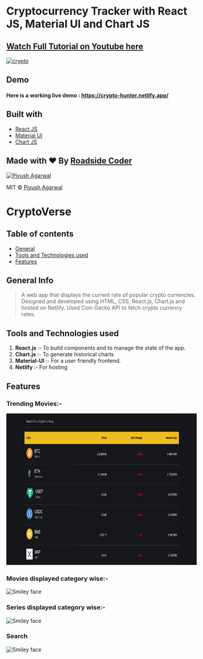  # Cryptocurrency Tracker with React JS, Material UI and Chart JS

## [Watch Full Tutorial on Youtube here](https://youtu.be/QA6oTpMZp84)

[![crypto](https://user-images.githubusercontent.com/51760520/136682357-5d269bb9-0e36-4f26-a468-fb2963dd9468.png)](https://youtu.be/QA6oTpMZp84)

## Demo
#### Here is a working live demo :  https://crypto-hunter.netlify.app/

## Built with 

- [React JS](https://reactjs.org/)
- [Material UI](https://v4.mui.com/)
- [Chart JS](https://reactchartjs.github.io/react-chartjs-2/#/)

## Made with ♥ By [Roadside Coder](https://www.youtube.com/channel/UCIPZVAwDGa-A4ZJxCBvXRuQ)

[![Piyush Agarwal](https://avatars1.githubusercontent.com/u/51760520?v=3&s=144)](https://github.com/piyush-eon)

MIT © [Piyush Agarwal ](https://github.com/piyush-eon)

# CryptoVerse

## Table of contents

- [General ](#general-info)
- [Tools and Technologies used](#tools-and-technologies-used)
- [Features](#features)

## General Info

> A web app that displays the current rate of popular crypto currencies. 
> Designed and developed using HTML, CSS, React.js, Chart.js and hosted on Netlify. Used Coin Gecko API to fetch crypto currency rates.

## Tools and Technologies used

1. <b>React.js </b> :- To build components and to manage the state of the app.
2. <b> Chart.js </b> :- To generate historical charts
3. <b> Material-UI </b> :- For a user friendly frontend.
4. <b> Netlify </b> :- For hosting

## Features

### Trending Movies:-
<img src="screenshots/home.png" alt="Smiley face" width = "700"  height = "400">

### Movies displayed category wise:-
 
<img src="screenshots/movies.png" alt="Smiley face" width = "700"  height = "400">

### Series displayed category wise:-
 
<img src="screenshots/series.png" alt="Smiley face" width = "700"  height = "400">

### Search
 
<img src="screenshots/search.png" alt="Smiley face" width = "700"  height = "400">
